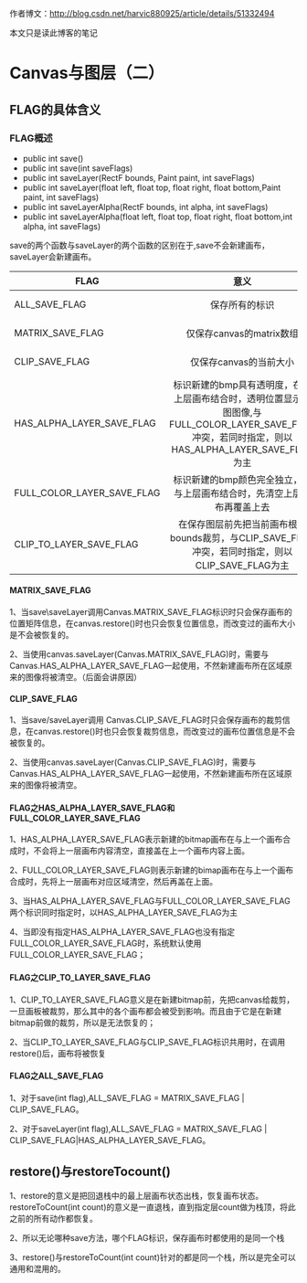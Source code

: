 作者博文：http://blog.csdn.net/harvic880925/article/details/51332494

本文只是读此博客的笔记
# Canvas与图层（二）
## FLAG的具体含义
### FLAG概述
* public int save()  
* public int save(int saveFlags)  
* public int saveLayer(RectF bounds, Paint paint, int saveFlags)  
* public int saveLayer(float left, float top, float right, float bottom,Paint paint, int saveFlags)  
* public int saveLayerAlpha(RectF bounds, int alpha, int saveFlags)  
* public int saveLayerAlpha(float left, float top, float right, float bottom,int alpha, int saveFlags) 

save的两个函数与saveLayer的两个函数的区别在于,save不会新建画布，saveLayer会新建画布。

| FLAG        | 意义           | 适用  |
| ------------- |:-------------:| -----:|
|ALL_SAVE_FLAG      | 保存所有的标识 | save()、saveLayer() |
| MATRIX_SAVE_FLAG    | 仅保存canvas的matrix数组   |   save()、saveLayer() |
| CLIP_SAVE_FLAG | 仅保存canvas的当前大小     |   save()、saveLayer() |
|HAS_ALPHA_LAYER_SAVE_FLAG    | 标识新建的bmp具有透明度，在与上层画布结合时，透明位置显示上图图像,与FULL_COLOR_LAYER_SAVE_FLAG冲突，若同时指定，则以HAS_ALPHA_LAYER_SAVE_FLAG为主 | saveLayer() |
| FULL_COLOR_LAYER_SAVE_FLAG   | 标识新建的bmp颜色完全独立，在与上层画布结合时，先清空上层画布再覆盖上去   |   saveLayer() |
| CLIP_TO_LAYER_SAVE_FLAG | 在保存图层前先把当前画布根据bounds裁剪，与CLIP_SAVE_FLAG冲突，若同时指定，则以CLIP_SAVE_FLAG为主     |   saveLayer() |

#### MATRIX_SAVE_FLAG
1、当save\saveLayer调用Canvas.MATRIX_SAVE_FLAG标识时只会保存画布的位置矩阵信息，在canvas.restore()时也只会恢复位置信息，而改变过的画布大小是不会被恢复的。 

2、当使用canvas.saveLayer(Canvas.MATRIX_SAVE_FLAG)时，需要与Canvas.HAS_ALPHA_LAYER_SAVE_FLAG一起使用，不然新建画布所在区域原来的图像将被清空。（后面会讲原因）
#### CLIP_SAVE_FLAG
1、当save/saveLayer调用 Canvas.CLIP_SAVE_FLAG时只会保存画布的裁剪信息，在canvas.restore()时也只会恢复裁剪信息，而改变过的画布位置信息是不会被恢复的。 

2、当使用canvas.saveLayer(Canvas.CLIP_SAVE_FLAG)时，需要与Canvas.HAS_ALPHA_LAYER_SAVE_FLAG一起使用，不然新建画布所在区域原来的图像将被清空。
#### FLAG之HAS_ALPHA_LAYER_SAVE_FLAG和FULL_COLOR_LAYER_SAVE_FLAG
1、HAS_ALPHA_LAYER_SAVE_FLAG表示新建的bitmap画布在与上一个画布合成时，不会将上一层画布内容清空，直接盖在上一个画布内容上面。 

2、FULL_COLOR_LAYER_SAVE_FLAG则表示新建的bimap画布在与上一个画布合成时，先将上一层画布对应区域清空，然后再盖在上面。 

3、当HAS_ALPHA_LAYER_SAVE_FLAG与FULL_COLOR_LAYER_SAVE_FLAG两个标识同时指定时，以HAS_ALPHA_LAYER_SAVE_FLAG为主 

4、当即没有指定HAS_ALPHA_LAYER_SAVE_FLAG也没有指定FULL_COLOR_LAYER_SAVE_FLAG时，系统默认使用FULL_COLOR_LAYER_SAVE_FLAG；
#### FLAG之CLIP_TO_LAYER_SAVE_FLAG
1、CLIP_TO_LAYER_SAVE_FLAG意义是在新建bitmap前，先把canvas给裁剪，一旦画板被裁剪，那么其中的各个画布都会被受到影响。而且由于它是在新建bitmap前做的裁剪，所以是无法恢复的； 

2、当CLIP_TO_LAYER_SAVE_FLAG与CLIP_SAVE_FLAG标识共用时，在调用restore()后，画布将被恢复
#### FLAG之ALL_SAVE_FLAG
1、对于save(int flag),ALL_SAVE_FLAG = MATRIX_SAVE_FLAG | CLIP_SAVE_FLAG。

2、对于saveLayer(int flag),ALL_SAVE_FLAG = MATRIX_SAVE_FLAG | CLIP_SAVE_FLAG|HAS_ALPHA_LAYER_SAVE_FLAG。
## restore()与restoreTocount()
1、restore的意义是把回退栈中的最上层画布状态出栈，恢复画布状态。restoreToCount(int count)的意义是一直退栈，直到指定层count做为栈顶，将此之前的所有动作都恢复。 

2、所以无论哪种save方法，哪个FLAG标识，保存画布时都使用的是同一个栈 

3、restore()与restoreToCount(int count)针对的都是同一个栈，所以是完全可以通用和混用的。